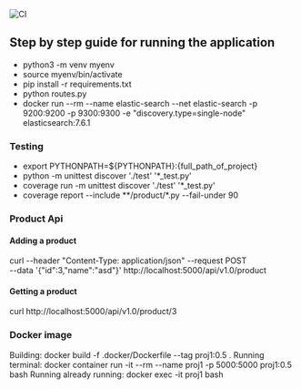 ![CI](https://github.com/hakankaynar/make-up/workflows/CI/badge.svg?branch=master)


## Step by step guide for running the application
* python3 -m venv myenv
* source myenv/bin/activate
* pip install -r requirements.txt 
* python routes.py 
* docker run --rm --name elastic-search --net elastic-search -p 9200:9200 -p 9300:9300 -e "discovery.type=single-node" elasticsearch:7.6.1

### Testing
* export PYTHONPATH=${PYTHONPATH}:{full_path_of_project}
* python -m unittest discover './test' '*_test.py'
* coverage run -m unittest discover './test' '*_test.py'
* coverage report --include **/product/*.py  --fail-under 90

### Product Api

#### Adding a product
curl --header "Content-Type: application/json" --request POST \
--data '{"id":3,"name":"asd"}' http://localhost:5000/api/v1.0/product

#### Getting a product 
curl http://localhost:5000/api/v1.0/product/3


### Docker image
Building: docker build -f .docker/Dockerfile --tag proj1:0.5 .
Running terminal: docker container run -it --rm --name proj1 -p 5000:5000 proj1:0.5 bash
Running already running: docker exec -it proj1 bash 



